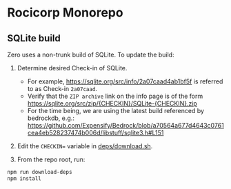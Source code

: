 # Rocicorp Monorepo

## SQLite build

Zero uses a non-trunk build of SQLite. To update the build:

1. Determine desired Check-in of SQLite.

   - For example, https://sqlite.org/src/info/2a07caad4ab1bf5f is referred to as Check-in `2a07caad`.
   - Verify that the `ZIP archive` link on the info page is of the form
     https://sqlite.org/src/zip/{CHECKIN}/SQLite-{CHECKIN}.zip
   - For the time being, we are using the latest build referenced by bedrockdb, e.g.:
     https://github.com/Expensify/Bedrock/blob/a70564a677d4643c0761cea4eb528237474b006d/libstuff/sqlite3.h#L151

2. Edit the `CHECKIN=` variable in [deps/download.sh](deps/download.sh).

3. From the repo root, run:

```sh
npm run download-deps
npm install
```
